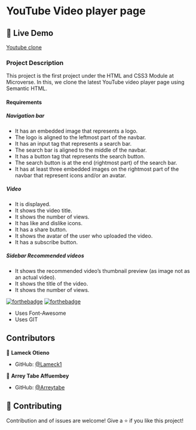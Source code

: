 # YouTube Video player page

 ## :rocket: Live Demo 
[Youtube clone](https://raw.githack.com/ArreyTabe/Youtube-Video-player-clone/watch-video-page/index.html)

### Project Description

This project is the first project under the HTML and CSS3 Module at Microverse.
In this, we clone the latest YouTube video player page using Semantic HTML.

#### Requirements

##### Navigation bar

- It has an embedded image that represents a logo.
- The logo is aligned to the leftmost part of the navbar.
- It has an input tag that represents a search bar.
- The search bar is aligned to the middle of the navbar.
- It has a button tag that represents the search button.
- The search button is at the end (rightmost part) of the search bar.
- It has at least three embedded images on the rightmost part of the navbar that represent icons and/or an avatar.

##### Video

* It is displayed.
* It shows the video title.
* It shows the number of views.
* It has like and dislike icons.
* It has a share button.
* It shows the avatar of the user who uploaded the video.
* It has a subscribe button.

##### Sidebar Recommended videos

* It shows the recommended video’s thumbnail preview (as image not as an actual video).
* It shows the title of the video.
* It shows the number of views.

[![forthebadge](https://forthebadge.com/images/badges/uses-html.svg)](https://forthebadge.com) [![forthebadge](https://forthebadge.com/images/badges/uses-css.svg)](https://forthebadge.com) 
* Uses Font-Awesome
* Uses GIT

Contributors
------------
👤 **Lameck Otieno** 
- GitHub: [@Lameck1](https://github.com/Lameck1)

👤 **Arrey Tabe Affuembey**
- GitHub: [@Arreytabe](https://github.com/ArreyTabe)

## 🤝 Contributing

Contribution and of issues are welcome!
Give a ⭐️ if you like this project!





